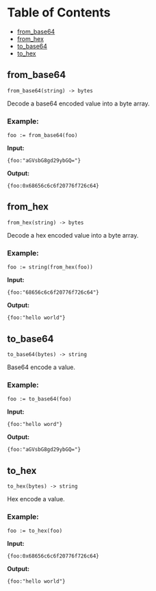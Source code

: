 # Table of Contents

- [from_base64](#from_base64)
- [from_hex](#from_hex)
- [to_base64](#to_base64)
- [to_hex](#to_hex)

## from_base64

```
from_base64(string) -> bytes
```

Decode a base64 encoded value into a byte array.

### Example:

```
foo := from_base64(foo)
```

**Input:**
```
{foo:"aGVsbG8gd29ybGQ="}
```

**Output:**
```
{foo:0x68656c6c6f20776f726c64}
```
## from_hex

```
from_hex(string) -> bytes
```

Decode a hex encoded value into a byte array.

### Example:

```
foo := string(from_hex(foo))
```

**Input:**
```
{foo:"68656c6c6f20776f726c64"}
```

**Output:**
```
{foo:"hello world"}
```
## to_base64

```
to_base64(bytes) -> string
```

Base64 encode a value.

### Example:

```
foo := to_base64(foo)
```

**Input:**
```
{foo:"hello word"}
```

**Output:**
```
{foo:"aGVsbG8gd29ybGQ="}
```
## to_hex

```
to_hex(bytes) -> string
```

Hex encode a value.

### Example:

```
foo := to_hex(foo)
```

**Input:**
```
{foo:0x68656c6c6f20776f726c64}
```

**Output:**
```
{foo:"hello world"}
```
